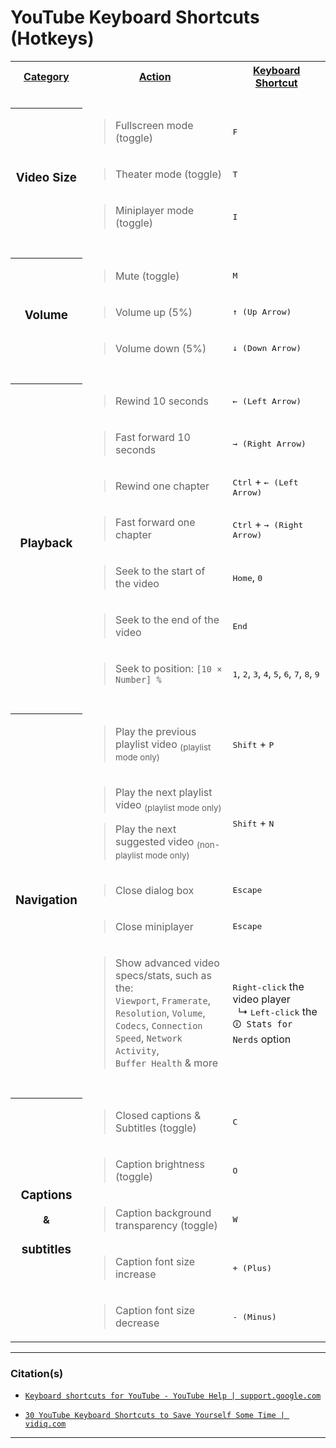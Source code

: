 <!-- ------------------------------ -->
<!-- https://github.com/mcavallo-git/Coding/blob/main/hotkeys/youtube-hotkeys.md -->
<!-- ------------------------------ -->

# YouTube Keyboard Shortcuts (Hotkeys)

<!-- ------------------------------ -->

<table>
  <tr>
    <th><u>Category</u></th>
    <th><u>Action</u></th>
    <th><u>Keyboard Shortcut</u></th>
  </tr>
  <!-- ------------------------------ --> <tr><td colspan="3"><br /></td></tr> <!-- ------------------------------ -->
  <tr>
    <th rowspan="4" style="text-align:center;"><h3>Video Size</h3></th>
  </tr>
  <tr>
    <td><blockquote>Fullscreen mode (toggle)</blockquote></td>
    <td><kbd>F</kbd></td>
  </tr>
  <tr>
    <td><blockquote>Theater mode (toggle)</blockquote></td>
    <td><kbd>T</kbd></td>
  </tr>
  <tr>
    <td><blockquote>Miniplayer mode (toggle)</blockquote></td>
    <td><kbd>I</kbd></td>
  </tr>
  <!-- ------------------------------ --> <tr><td colspan="3"><br /></td></tr> <!-- ------------------------------ -->
  <tr>
    <th rowspan="4" style="text-align:center;"><h3>Volume</h3></th>
  </tr>
  <tr>
    <td><blockquote>Mute (toggle)</blockquote></td>
    <td><kbd>M</kbd></td>
  </tr>
  <tr>
    <td><blockquote>Volume up (5%)</blockquote></td>
    <td><kbd>↑ (Up Arrow)</kbd></td>
  </tr>
  <tr>
    <td><blockquote>Volume down (5%)</blockquote></td>
    <td><kbd>↓ (Down Arrow)</kbd></td>
  </tr>
  <!-- ------------------------------ --> <tr><td colspan="3"><br /></td></tr> <!-- ------------------------------ -->
  <tr>
    <th rowspan="8" style="text-align:center;"><h3>Playback</h3></th>
  </tr>
  <tr>
    <td><blockquote>Rewind 10 seconds</blockquote></td>
    <td><kbd>← (Left Arrow)</kbd></td>
  </tr>
  <tr>
    <td><blockquote>Fast forward 10 seconds</blockquote></td>
    <td><kbd>→ (Right Arrow)</kbd></td>
  </tr>
  <tr>
    <td><blockquote>Rewind one chapter</blockquote></td>
    <td><kbd>Ctrl</kbd> + <kbd>← (Left Arrow)</kbd></td>
  </tr>
  <tr>
    <td><blockquote>Fast forward one chapter</blockquote></td>
    <td><kbd>Ctrl</kbd> + <kbd>→ (Right Arrow)</kbd></td>
  </tr>
  <tr>
    <td><blockquote>Seek to the start of the video</blockquote></td>
    <td><kbd>Home</kbd>, <kbd>0</kbd></td>
  </tr>
  <tr>
    <td><blockquote>Seek to the end of the video</blockquote></td>
    <td><kbd>End</kbd></td>
  </tr>
  <tr>
    <td><blockquote>Seek to position: <code>[10 × Number] %</code></blockquote></td>
    <td><kbd>1</kbd>, <kbd>2</kbd>, <kbd>3</kbd>, <kbd>4</kbd>, <kbd>5</kbd>, <kbd>6</kbd>, <kbd>7</kbd>, <kbd>8</kbd>, <kbd>9</kbd></td>
  </tr>
  <!-- ------------------------------ --> <tr><td colspan="3"><br /></td></tr> <!-- ------------------------------ -->
  <tr>
    <th rowspan="6" style="text-align:center;"><h3>Navigation</h3></th>
  </tr>
  <tr>
    <td><blockquote>Play the previous playlist video&nbsp;<sub>(playlist mode only)</sub></blockquote></td>
    <td><kbd>Shift</kbd> + <kbd>P</kbd></td>
  </tr>
  <tr>
    <td><blockquote>Play the next playlist video&nbsp;<sub>(playlist mode only)</sub></blockquote><blockquote>Play the next suggested video&nbsp;<sub>(non-playlist mode only)</sub></blockquote></td>
    <td><kbd>Shift</kbd> + <kbd>N</kbd></td>
  </tr>
  <tr>
    <td><blockquote>Close dialog box</blockquote></td>
    <td><kbd>Escape</kbd></td>
  </tr>
  <tr>
    <td><blockquote>Close miniplayer</blockquote></td>
    <td><kbd>Escape</kbd></td>
  </tr>
  <tr>
    <td><blockquote>Show advanced video specs/stats, such as the:<br /><code>Viewport</code>, <code>Framerate</code>, <code>Resolution</code>, <code>Volume</code>,<br /><code>Codecs</code>, <code>Connection Speed</code>, <code>Network Activity</code>,<br /><code>Buffer Health</code> & more</blockquote></td>
    <td><kbd>Right-click</kbd> the video player<br />&nbsp;&nbsp;&#8627;&nbsp;<kbd>Left-click</kbd> the <code>🛈 Stats for Nerds</code> option</td>
  </tr>
  <!-- ------------------------------ --> <tr><td colspan="3"><br /></td></tr> <!-- ------------------------------ -->
  <tr>
    <th rowspan="6" style="text-align:center;"><h3>Captions</h3>&<h3>subtitles</h3></th>
  </tr>
  <tr>
    <td><blockquote>Closed captions & Subtitles (toggle)</blockquote></td>
    <td><kbd>C</kbd></td>
  </tr>
  <tr>
    <td><blockquote>Caption brightness (toggle)</blockquote></td>
    <td><kbd>O</kbd></td>
  </tr>
  <tr>
    <td><blockquote>Caption background transparency (toggle)</blockquote></td>
    <td><kbd>W</kbd></td>
  </tr>
  <tr>
    <td><blockquote>Caption font size increase</blockquote></td>
    <td><kbd>+ (Plus)</kbd></td>
  </tr>
  <tr>
    <td><blockquote>Caption font size decrease</blockquote></td>
    <td><kbd>- (Minus)</kbd></td>
  </tr>
</table>

<!-- ------------------------------ -->

***

### Citation(s)

  - [`Keyboard shortcuts for YouTube - YouTube Help | support.google.com`](https://support.google.com/youtube/answer/7631406?hl=en)

  - [`30 YouTube Keyboard Shortcuts to Save Yourself Some Time | vidiq.com`](https://vidiq.com/blog/post/30-youtube-keyboard-shortcuts/)

<!-- ------------------------------ -->

***
